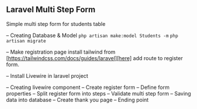 ## Laravel Multi Step Form

Simple multi step form for students table

– Creating Database & Model 
`php artisan make:model Students -m`
`php artisan migrate`

– Make registration page
install tailwind from [https://tailwindcss.com/docs/guides/laravel][here]
add route to register form.

– Install Livewire in laravel project


– Creating livewire component
– Create register form
– Define form properties
– Split register form into steps
– Validate multi step form
– Saving data into database
– Create thank you page
– Ending point